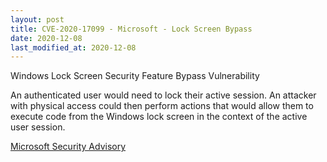 ```yaml
---
layout: post
title: CVE-2020-17099 - Microsoft - Lock Screen Bypass
date: 2020-12-08
last_modified_at: 2020-12-08
---
```


Windows Lock Screen Security Feature Bypass Vulnerability

An authenticated user would need to lock their active session. An attacker with physical access could then perform actions that would allow them to execute code from the Windows lock screen in the context of the active user session.

[Microsoft Security Advisory](https://msrc.microsoft.com/update-guide/en-US/vulnerability/CVE-2020-17099)